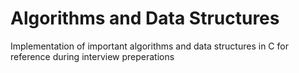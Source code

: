 Algorithms and Data Structures
========

Implementation of important algorithms and data structures in C for reference during interview preperations